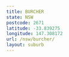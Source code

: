```yaml
---
title: BURCHER
state: NSW
postcode: 2671
latitude: -33.839275
longitude: 147.308172
url: /nsw/burcher/
layout: suburb
---
```

